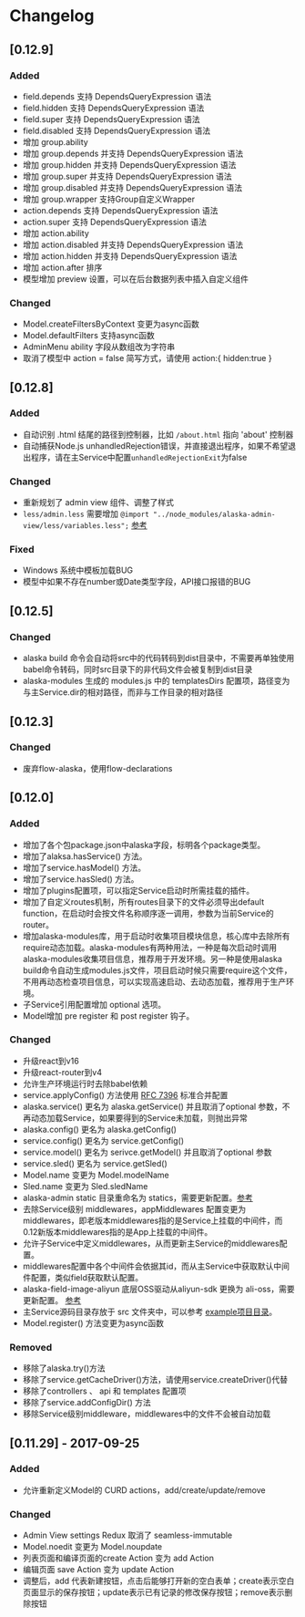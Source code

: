 # Changelog

## [0.12.9]

### Added

- field.depends 支持 DependsQueryExpression 语法
- field.hidden 支持 DependsQueryExpression 语法
- field.super 支持 DependsQueryExpression 语法
- field.disabled 支持 DependsQueryExpression 语法
- 增加 group.ability
- 增加 group.depends 并支持 DependsQueryExpression 语法
- 增加 group.hidden 并支持 DependsQueryExpression 语法
- 增加 group.super 并支持 DependsQueryExpression 语法
- 增加 group.disabled 并支持 DependsQueryExpression 语法
- 增加 group.wrapper 支持Group自定义Wrapper
- action.depends 支持 DependsQueryExpression 语法
- action.super 支持 DependsQueryExpression 语法
- 增加 action.ability
- 增加 action.disabled 并支持 DependsQueryExpression 语法
- 增加 action.hidden 并支持 DependsQueryExpression 语法
- 增加 action.after 排序
- 模型增加 preview 设置，可以在后台数据列表中插入自定义组件

### Changed

- Model.createFiltersByContext 变更为async函数
- Model.defaultFilters 支持async函数
- AdminMenu ability 字段从数组改为字符串
- 取消了模型中 action = false 简写方式，请使用 action:{ hidden:true }


## [0.12.8]

### Added

- 自动识别 .html 结尾的路径到控制器，比如 `/about.html` 指向 'about' 控制器
- 自动捕获Node.js unhandledRejection错误，并直接退出程序，如果不希望退出程序，请在主Service中配置`unhandledRejectionExit`为false

### Changed

- 重新规划了 admin view 组件、调整了样式
- `less/admin.less` 需要增加 `@import "../node_modules/alaska-admin-view/less/variables.less";` [参考](https://github.com/maichong/alaska-init/blob/goods/less/admin.less)

### Fixed

- Windows 系统中模板加载BUG
- 模型中如果不存在number或Date类型字段，API接口报错的BUG



## [0.12.5]

### Changed

- alaska build 命令会自动将src中的代码转码到dist目录中，不需要再单独使用babel命令转码，同时src目录下的非代码文件会被复制到dist目录
- alaska-modules 生成的 modules.js 中的 templatesDirs 配置项，路径变为与主Service.dir的相对路径，而非与工作目录的相对路径

## [0.12.3]

### Changed

- 废弃flow-alaska，使用flow-declarations

## [0.12.0]

### Added

- 增加了各个包package.json中alaska字段，标明各个package类型。
- 增加了alaksa.hasService() 方法。
- 增加了service.hasModel() 方法。
- 增加了service.hasSled() 方法。
- 增加了plugins配置项，可以指定Service启动时所需挂载的插件。
- 增加了自定义routes机制，所有routes目录下的文件必须导出default function，在启动时会按文件名称顺序逐一调用，参数为当前Service的router。
- 增加alaska-modules库，用于启动时收集项目模块信息，核心库中去除所有require动态加载。alaska-modules有两种用法，一种是每次启动时调用alaska-modules收集项目信息，推荐用于开发环境。另一种是使用alaska build命令自动生成modules.js文件，项目启动时候只需要require这个文件，不用再动态检查项目信息，可以实现高速启动、去动态加载，推荐用于生产环境。
- 子Service引用配置增加 optional 选项。
- Model增加 pre register 和 post register 钩子。

### Changed

- 升级react到v16
- 升级react-router到v4
- 允许生产环境运行时去除babel依赖
- service.applyConfig() 方法使用 [RFC 7396](https://tools.ietf.org/html/rfc7396) 标准合并配置
- alaska.service() 更名为 alaska.getService() 并且取消了optional 参数，不再动态加载Service，如果要得到的Service未加载，则抛出异常
- alaska.config() 更名为 alaska.getConfig()
- service.config() 更名为 service.getConfig()
- service.model() 更名为 serivce.getModel() 并且取消了optional 参数
- service.sled() 更名为 service.getSled()
- Model.name 变更为 Model.modelName
- Sled.name 变更为 Sled.sledName
- alaska-admin static 目录重命名为 statics，需要更新配置。[参考](https://github.com/maichong/alaska/blob/master/example/config/alaska-admin.js)
- 去除Service级别 middlewares，appMiddlewares 配置变更为 middlewares，即老版本middlewares指的是Service上挂载的中间件，而0.12新版本middlewares指的是App上挂载的中间件。
- 允许子Service中定义middlewares，从而更新主Service的middlewares配置。
- middlewares配置中各个中间件会依据其id，而从主Service中获取默认中间件配置，类似field获取默认配置。
- alaska-field-image-aliyun 底层OSS驱动从aliyun-sdk 更换为 ali-oss，需要更新配置。 [参考](https://github.com/maichong/alaska/tree/master/src/alaska-field-image-aliyun)
- 主Service源码目录存放于 src 文件夹中，可以参考 [example项目目录](https://github.com/maichong/alaska/tree/master/example)。
- Model.register() 方法变更为async函数

### Removed

- 移除了alaska.try()方法
- 移除了service.getCacheDriver()方法，请使用service.createDriver()代替
- 移除了controllers 、 api 和 templates 配置项
- 移除了service.addConfigDir() 方法
- 移除Service级别middleware，middlewares中的文件不会被自动加载


## [0.11.29] - 2017-09-25

### Added

- 允许重新定义Model的 CURD actions，add/create/update/remove

### Changed

- Admin View settings Redux 取消了 seamless-immutable
- Model.noedit 变更为 Model.noupdate
- 列表页面和编译页面的create Action 变为 add Action
- 编辑页面 save Action 变为 update Action
- 调整后，add 代表新建按钮，点击后能够打开新的空白表单；create表示空白页面显示的保存按钮；update表示已有记录的修改保存按钮；remove表示删除按钮

